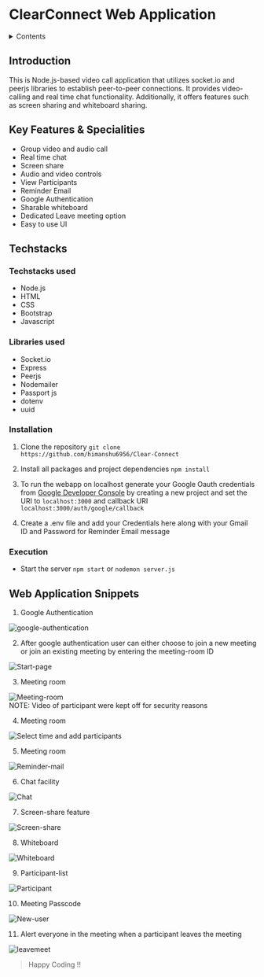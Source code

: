 # ClearConnect Web Application



<details>
<summary>Contents</summary>

* [Introduction](#introduction)<br>
* [Features & Specialities](#key-features--specialities)<br>
* [Techsacks used, installation, execution](#techstacks)<br>
* [Snippets of web application](#web-application-snippets)<br>
</details>





## Introduction


This is Node.js-based video call application that utilizes socket.io and peerjs libraries to establish peer-to-peer connections. It provides video-calling and real time chat functionality. Additionally, it offers features such as screen sharing and whiteboard sharing.



## Key Features & Specialities

* Group video and audio call
* Real time chat
* Screen share
* Audio and video controls
* View Participants
* Reminder Email
* Google Authentication
* Sharable whiteboard
* Dedicated Leave meeting option
* Easy to use UI


## Techstacks


### Techstacks used
* Node.js
* HTML
* CSS
* Bootstrap
* Javascript

### Libraries used

* Socket.io
* Express
* Peerjs
* Nodemailer
* Passport js
* dotenv
* uuid

### Installation

1. Clone the repository `git clone https://github.com/himanshu6956/Clear-Connect`

2. Install all packages and project dependencies `npm install`

3. To run the webapp on localhost generate your Google Oauth credentials from [Google Developer Console](https://console.cloud.google.com/ "google developer console") by creating a new project and set the URI to `localhost:3000` and callback URI `localhost:3000/auth/google/callback`

4. Create a .env file and add your Credentials here along with your Gmail ID and Password for Reminder Email message

### Execution

* Start the server `npm start` or `nodemon server.js`<br>


## Web Application Snippets


1. Google Authentication<br>

![google-authentication](./public/WebApp/login.png)<br>

2. After google authentication user can either choose to join a new meeting or join an existing meeting by entering the meeting-room ID<br>

![Start-page](./public/WebApp/newMeet.png)<br>

3. Meeting room<br>

![Meeting-room](./public/WebApp/UserJoin.png)<br>
NOTE: Video of participant were kept off for security reasons<br>

4. Meeting room<br>

![Select time and add participants](./public/WebApp/Reminder.png)<br>

5. Meeting room<br>

![Reminder-mail](./public/WebApp/Mail.png)<br>

6. Chat facility<br>

![Chat](./public/WebApp/chat.png)<br>

7. Screen-share feature<br>

![Screen-share](./public/WebApp/ScreenShare.png)<br>

8. Whiteboard<br>

![Whiteboard](./public/WebApp/WhiteBorard.png)<br>

9. Participant-list<br>

![Participant](./public/WebApp/Participants.png)<br>

10. Meeting Passcode<br>

![New-user](./public/WebApp/meetId.png)<br>

11. Alert everyone in the meeting when a participant leaves the meeting<br>

![leavemeet](./public/WebApp/UserLeft.png)<br>



>Happy Coding !!
